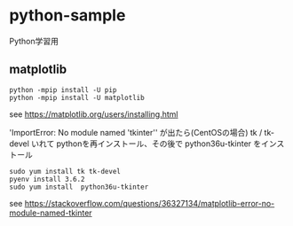# python-sample
Python学習用

## matplotlib
```
python -mpip install -U pip
python -mpip install -U matplotlib
```
see
https://matplotlib.org/users/installing.html

'ImportError: No module named 'tkinter'' が出たら(CentOSの場合)
tk / tk-devel いれて pythonを再インストール、その後で python36u-tkinter をインストール

```
sudo yum install tk tk-devel
pyenv install 3.6.2
sudo yum install  python36u-tkinter
```

see
https://stackoverflow.com/questions/36327134/matplotlib-error-no-module-named-tkinter

